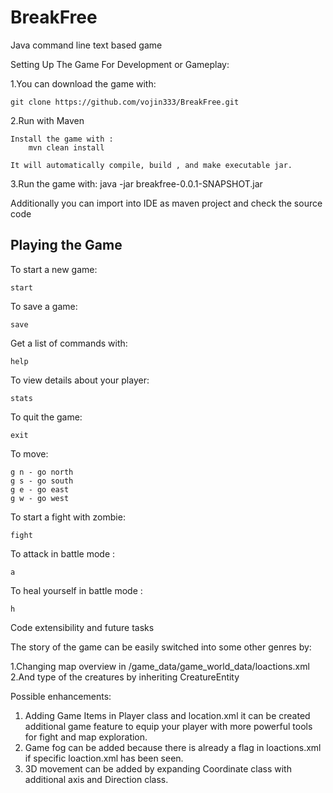 # BreakFree

Java command line text based game

Setting Up The Game For Development or Gameplay:


1.You can download the game with:

    git clone https://github.com/vojin333/BreakFree.git

2.Run with Maven

	Install the game with : 
		mvn clean install 
	
	It will automatically compile, build , and make executable jar.	
	
3.Run the game with:
	java -jar breakfree-0.0.1-SNAPSHOT.jar
	
Additionally you can import into IDE as maven project and check the source code	

  

Playing the Game
--------------

To start a new game:

    start

To save a game:

    save

Get a list of commands with:

    help


To view details about your player:

    stats

To quit the game:

    exit

To move:

    g n - go north
    g s - go south
    g e - go east
    g w - go west


To start a fight with zombie:
    
    fight
    
To attack in battle mode :    
	
	a
	
To heal yourself in battle mode :    
	
	h	

	
	
Code extensibility and future tasks

The story of the game can be easily switched into some other genres by:

1.Changing map overview in /game_data/game_world_data/loactions.xml
2.And type of the creatures by inheriting CreatureEntity

Possible enhancements:

1. Adding Game Items in Player class and location.xml it can be created additional game feature to equip your player with more powerful tools for fight and map exploration.
2. Game fog can be added because there is already a flag in  loactions.xml if specific loaction.xml has been seen.
3. 3D movement can be added by expanding Coordinate class with additional axis and Direction class.
